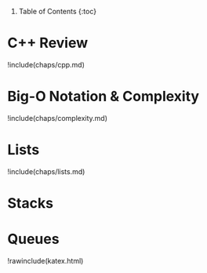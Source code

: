 1. Table of Contents
{:toc}

# C++ Review

!include(chaps/cpp.md)

# Big-O Notation & Complexity

!include(chaps/complexity.md)

# Lists

!include(chaps/lists.md)

# Stacks

# Queues

!rawinclude(katex.html)
